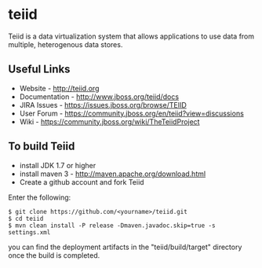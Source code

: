 teiid
=====

Teiid is a data virtualization system that allows applications to use data from multiple, heterogenous data stores.

## Useful Links
- Website - http://teiid.org
- Documentation - http://www.jboss.org/teiid/docs
- JIRA Issues -  https://issues.jboss.org/browse/TEIID
- User Forum - https://community.jboss.org/en/teiid?view=discussions
- Wiki - https://community.jboss.org/wiki/TheTeiidProject

## To build Teiid
- install JDK 1.7 or higher
- install maven 3 - http://maven.apache.org/download.html
- Create a github account and fork Teiid

Enter the following:

	$ git clone https://github.com/<yourname>/teiid.git
	$ cd teiid
	$ mvn clean install -P release -Dmaven.javadoc.skip=true -s settings.xml
	
you can find the deployment artifacts in the "teiid/build/target" directory once the build is completed.

